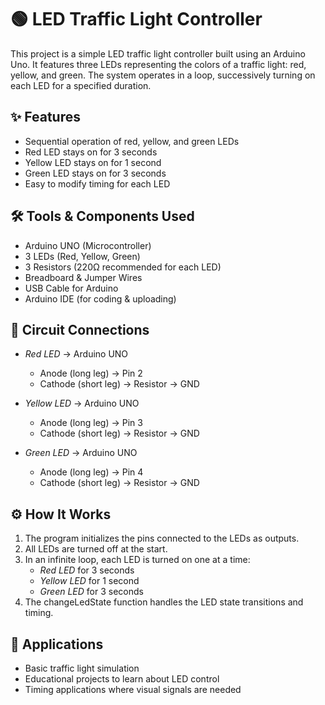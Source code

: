 # 🟢 LED Traffic Light Controller

This project is a simple LED traffic light controller built using an Arduino Uno. It features three LEDs representing the colors of a traffic light: red, yellow, and green. The system operates in a loop, successively turning on each LED for a specified duration.

## ✨ Features
- Sequential operation of red, yellow, and green LEDs
- Red LED stays on for 3 seconds
- Yellow LED stays on for 1 second
- Green LED stays on for 3 seconds
- Easy to modify timing for each LED

## 🛠 Tools & Components Used
- Arduino UNO (Microcontroller)
- 3 LEDs (Red, Yellow, Green)
- 3 Resistors (220Ω recommended for each LED)
- Breadboard & Jumper Wires
- USB Cable for Arduino
- Arduino IDE (for coding & uploading)

## 🔌 Circuit Connections
- *Red LED* → Arduino UNO
  - Anode (long leg) → Pin 2
  - Cathode (short leg) → Resistor → GND

- *Yellow LED* → Arduino UNO
  - Anode (long leg) → Pin 3
  - Cathode (short leg) → Resistor → GND

- *Green LED* → Arduino UNO
  - Anode (long leg) → Pin 4
  - Cathode (short leg) → Resistor → GND

## ⚙ How It Works
1. The program initializes the pins connected to the LEDs as outputs.
2. All LEDs are turned off at the start.
3. In an infinite loop, each LED is turned on one at a time:
   - *Red LED* for 3 seconds
   - *Yellow LED* for 1 second
   - *Green LED* for 3 seconds
4. The changeLedState function handles the LED state transitions and timing.

## 📖 Applications
- Basic traffic light simulation
- Educational projects to learn about LED control
- Timing applications where visual signals are needed
